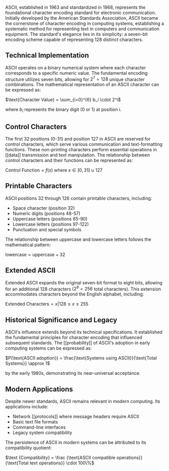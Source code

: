 ASCII, established in 1963 and standardized in 1968, represents the foundational character encoding standard for electronic communication. Initially developed by the American Standards Association, ASCII became the cornerstone of character encoding in computing systems, establishing a systematic method for representing text in computers and communication equipment. The standard's elegance lies in its simplicity: a seven-bit encoding scheme capable of representing 128 distinct characters.

## Technical Implementation

ASCII operates on a binary numerical system where each character corresponds to a specific numeric value. The fundamental encoding structure utilizes seven bits, allowing for $2^7 = 128$ unique character combinations. The mathematical representation of an ASCII character can be expressed as:

$\text{Character Value} = \sum_{i=0}^{6} b_i \cdot 2^i$

where $b_i$ represents the binary digit (0 or 1) at position i.

## Control Characters

The first 32 positions (0-31) and position 127 in ASCII are reserved for control characters, which serve various communication and text-formatting functions. These non-printing characters perform essential operations in [[data]] transmission and text manipulation. The relationship between control characters and their functions can be represented as:

$\text{Control Function} = f(x) \text{ where } x \in [0,31] \cup {127}$

## Printable Characters

ASCII positions 32 through 126 contain printable characters, including:

- Space character (position 32)
- Numeric digits (positions 48-57)
- Uppercase letters (positions 65-90)
- Lowercase letters (positions 97-122)
- Punctuation and special symbols

The relationship between uppercase and lowercase letters follows the mathematical pattern:

$\text{lowercase} = \text{uppercase} + 32$

## Extended ASCII

Extended ASCII expands the original seven-bit format to eight bits, allowing for an additional 128 characters ($2^8 = 256$ total characters). This extension accommodates characters beyond the English alphabet, including:

$\text{Extended Characters} = {x | 128 \leq x \leq 255}$

## Historical Significance and Legacy

ASCII's influence extends beyond its technical specifications. It established the fundamental principles for character encoding that influenced subsequent standards. The [[probability]] of ASCII's adoption in early computing systems can be expressed as:

$P(\text{ASCII adoption}) = \frac{\text{Systems using ASCII}}{\text{Total Systems}} \approx 1$

by the early 1980s, demonstrating its near-universal acceptance.

## Modern Applications

Despite newer standards, ASCII remains relevant in modern computing. Its applications include:

- Network [[protocols]] where message headers require ASCII
- Basic text file formats
- Command-line interfaces
- Legacy system compatibility

The persistence of ASCII in modern systems can be attributed to its compatibility quotient:

$\text {Compatibility} = \frac {\text{ASCII compatible operations}}{\text{Total text operations}} \cdot 100\%$